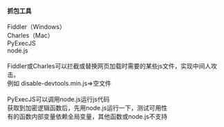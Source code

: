 **抓包工具**<br>
<br>
Fiddler（Windows）<br>
Charles（Mac）<br>
PyExecJS<br>
node.js<br>
<br>
Fiddler或Charles可以拦截或替换网页加载时需要的某些js文件，实现中间人攻击。<br>
例如 disable-devtools.min.js=>空文件<br>
<br>
PyExecJS可以调用node.js运行js代码<br>
获取到加密逻辑函数后，先用node.js运行一下，测试可用性<br>
有的函数内部变量依赖全局变量，其他函数或node.js不支持<br>